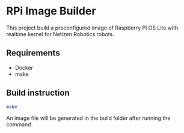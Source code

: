 # RPi Image Builder

This project build a preconfigured image of Raspberry Pi OS Lite with realtime kernel for Netizen Robotics robots.

## Requirements

- Docker
- make

## Build instruction

```bash
make
```

An image file will be generated in the build folder after running the command
